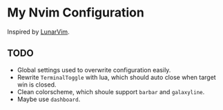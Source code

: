 # My Nvim Configuration
Inspired by [LunarVim](https://github.com/ChristianChiarulli/LunarVim).

## TODO
- Global settings used to overwrite configuration easily.
- Rewrite `TerminalToggle` with lua, which should auto close when target win is closed.
- Clean colorscheme, which shoule support `barbar` and `galaxyline`.
- Maybe use `dashboard`.
